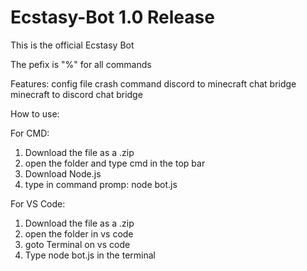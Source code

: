 # Ecstasy-Bot 1.0 Release

This is the official Ecstasy Bot 

The pefix is "%" for all commands

Features:
config file
crash command
discord to minecraft chat bridge
minecraft to discord chat bridge

How to use:

For CMD:
1. Download the file as a .zip
2. open the folder and type cmd in the top bar 
3. Download Node.js
4. type in command promp: node bot.js

For VS Code:
1. Download the file as a .zip
2. open the folder in vs code
3. goto Terminal on vs code
4. Type node bot.js in the terminal
